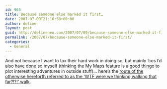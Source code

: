 ```yaml
---
id: 965
title: Because someone else marked it first…
date: 2007-07-09T21:16:58+00:00
author: deline
layout: post
guid: http://delineneo.com/2007/07/09/because-someone-else-marked-it-first/
permalink: /2007/07/because-someone-else-marked-it-first/
categories:
  - General
---
```

And not because I want to tax their hard work in doing so, but mainly &#8216;cos I&#8217;d also have done so myself (thinking the My Maps feature is a good thingo to plot interesting adventures in outside stuff)&#8230; here&#8217;s the [route of the otherwise hereforth referred to as the &#8216;WTF were we thinking walking that far?!?!&#8217; walk](http://maps.google.com.au/maps/ms?ie=UTF8&hl=en&msa=0&msid=108831034731256206522.000434d089c8d99d57423&ll=-33.77344,150.552177&spn=0.134416,0.32135&z=12&om=1).
